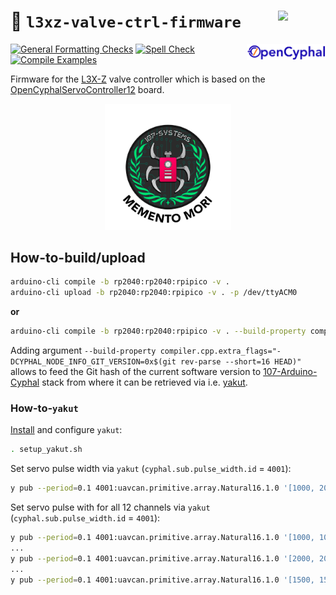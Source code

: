 <a href="https://107-systems.org/"><img align="right" src="https://raw.githubusercontent.com/107-systems/.github/main/logo/107-systems.png" width="15%"></a>
:floppy_disk: `l3xz-valve-ctrl-firmware`
========================================
<a href="https://opencyphal.org/"><img align="right" src="https://raw.githubusercontent.com/107-systems/.github/main/logo/opencyphal.svg" width="25%"></a>
[![General Formatting Checks](https://github.com/107-systems/l3xz-valve-ctrl-firmware/workflows/General%20Formatting%20Checks/badge.svg)](https://github.com/107-systems/l3xz-valve-ctrl-firmware/actions?workflow=General+Formatting+Checks)
[![Spell Check](https://github.com/107-systems/l3xz-valve-ctrl-firmware/workflows/Spell%20Check/badge.svg)](https://github.com/107-systems/l3xz-valve-ctrl-firmware/actions?workflow=Spell+Check)
[![Compile Examples](https://github.com/107-systems/l3xz-valve-ctrl-firmware/workflows/Compile/badge.svg)](https://github.com/107-systems/l3xz-valve-ctrl-firmware/actions?workflow=Compile)

Firmware for the [L3X-Z](https://github.com/107-systems/l3xz) valve controller which is based on the [OpenCyphalServoController12](https://github.com/generationmake/OpenCyphalServoController12) board.

<p align="center">
  <a href="https://github.com/107-systems/l3xz"><img src="https://raw.githubusercontent.com/107-systems/.github/main/logo/l3xz-logo-memento-mori-github.png" width="40%"></a>
</p>

## How-to-build/upload
```bash
arduino-cli compile -b rp2040:rp2040:rpipico -v .
arduino-cli upload -b rp2040:rp2040:rpipico -v . -p /dev/ttyACM0
```
**or**
```bash
arduino-cli compile -b rp2040:rp2040:rpipico -v . --build-property compiler.cpp.extra_flags="-DCYPHAL_NODE_INFO_GIT_VERSION=0x$(git rev-parse --short=16 HEAD)"
```
Adding argument `--build-property compiler.cpp.extra_flags="-DCYPHAL_NODE_INFO_GIT_VERSION=0x$(git rev-parse --short=16 HEAD)"` allows to feed the Git hash of the current software version to [107-Arduino-Cyphal](https://github.com/107-systems/107-Arduino-Cyphal) stack from where it can be retrieved via i.e. [yakut](https://github.com/opencyphal/yakut).

### How-to-`yakut`
[Install](https://github.com/OpenCyphal/yakut) and configure `yakut`:
```bash
. setup_yakut.sh
```
Set servo pulse width via `yakut` (`cyphal.sub.pulse_width.id` = `4001`):
```bash
y pub --period=0.1 4001:uavcan.primitive.array.Natural16.1.0 '[1000, 2000]'
```
Set servo pulse with for all 12 channels via `yakut` (`cyphal.sub.pulse_width.id` = `4001`):
```bash
y pub --period=0.1 4001:uavcan.primitive.array.Natural16.1.0 '[1000, 1000, 1000, 1000, 1000, 1000, 1000, 1000, 1000, 1000, 1000, 1000]'
...
y pub --period=0.1 4001:uavcan.primitive.array.Natural16.1.0 '[2000, 2000, 2000, 2000, 2000, 2000, 2000, 2000, 2000, 2000, 2000, 2000]'
...
y pub --period=0.1 4001:uavcan.primitive.array.Natural16.1.0 '[1500, 1500, 1500, 1500, 1500, 1500, 1500, 1500, 1500, 1500, 1500, 1500]'
```
